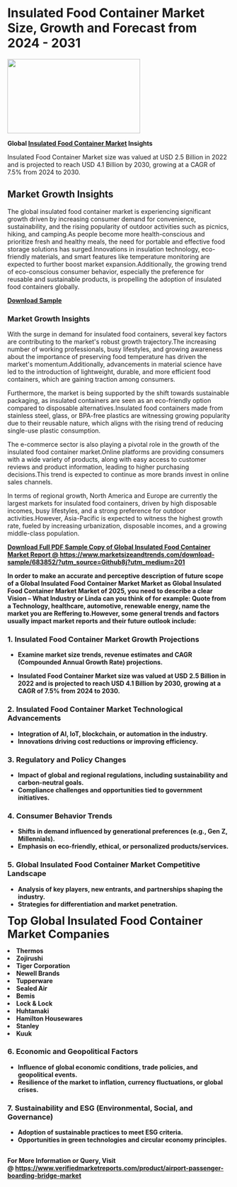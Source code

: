 <H1>Insulated Food Container Market Size, Growth and Forecast from 2024 - 2031</H1><img class="aligncenter size-medium wp-image-584254" src="https://thirdeyenews.in/wp-content/uploads/2024/09/Global-Market-Research-300x168.jpeg" alt="" width="300" height="168" /><p><strong>Global&nbsp;<a href="https://www.marketsizeandtrends.com/download-sample/683852/?utm_source=Github8j?utm_medium=201">Insulated Food Container Market</a> Insights</strong></p><p>Insulated Food Container Market size was valued at USD 2.5 Billion in 2022 and is projected to reach USD 4.1 Billion by 2030, growing at a CAGR of 7.5% from 2024 to 2030.</p><p><h2>Market Growth Insights</h2> <p>The global insulated food container market is experiencing significant growth driven by increasing consumer demand for convenience, sustainability, and the rising popularity of outdoor activities such as picnics, hiking, and camping.As people become more health-conscious and prioritize fresh and healthy meals, the need for portable and effective food storage solutions has surged.Innovations in insulation technology, eco-friendly materials, and smart features like temperature monitoring are expected to further boost market expansion.Additionally, the growing trend of eco-conscious consumer behavior, especially the preference for reusable and sustainable products, is propelling the adoption of insulated food containers globally.</p> <p><strong><a href="#">Download Sample</a></strong></p> <h3>Market Growth Insights</h3> <p>With the surge in demand for insulated food containers, several key factors are contributing to the market's robust growth trajectory.The increasing number of working professionals, busy lifestyles, and growing awareness about the importance of preserving food temperature has driven the market's momentum.Additionally, advancements in material science have led to the introduction of lightweight, durable, and more efficient food containers, which are gaining traction among consumers.</p> <p>Furthermore, the market is being supported by the shift towards sustainable packaging, as insulated containers are seen as an eco-friendly option compared to disposable alternatives.Insulated food containers made from stainless steel, glass, or BPA-free plastics are witnessing growing popularity due to their reusable nature, which aligns with the rising trend of reducing single-use plastic consumption.</p> <p>The e-commerce sector is also playing a pivotal role in the growth of the insulated food container market.Online platforms are providing consumers with a wide variety of products, along with easy access to customer reviews and product information, leading to higher purchasing decisions.This trend is expected to continue as more brands invest in online sales channels.</p> <p>In terms of regional growth, North America and Europe are currently the largest markets for insulated food containers, driven by high disposable incomes, busy lifestyles, and a strong preference for outdoor activities.However, Asia-Pacific is expected to witness the highest growth rate, fueled by increasing urbanization, disposable incomes, and a growing middle-class population.</p> <p><strong><a href="#"></p><p><span class=""><strong>Download Full PDF Sample Copy of Global Insulated Food Container Market Report</strong> @ <a href="https://www.marketsizeandtrends.com/download-sample/683852/?utm_source=Github8j?utm_medium=201" target="_blank">https://www.marketsizeandtrends.com/download-sample/683852/?utm_source=Github8j?utm_medium=201</a></span></p><p>In order to make an accurate and perceptive description of future scope of a Global&nbsp;Insulated Food Container Market Market as Global&nbsp;Insulated Food Container Market Market of 2025, you need to describe a clear Vision &ndash; What Industry or Linda can you think of for example: Quote from a Technology, healthcare, automotive, renewable energy, name the market you are Reffering to.However, some general trends and factors usually impact market reports and their future outlook include:</p><h3>1.&nbsp;<strong>Insulated Food Container Market Growth Projections</strong></h3><ul><li>Examine market size trends, revenue estimates and CAGR (Compounded Annual Growth Rate) projections.</li><li><p>Insulated Food Container Market size was valued at USD 2.5 Billion in 2022 and is projected to reach USD 4.1 Billion by 2030, growing at a CAGR of 7.5% from 2024 to 2030.</p></li></ul><h3>2.&nbsp;<strong>Insulated Food Container Market Technological Advancements</strong></h3><ul><li>Integration of AI, IoT, blockchain, or automation in the industry.</li><li>Innovations driving cost reductions or improving efficiency.</li></ul><h3>3.&nbsp;<strong>Regulatory and Policy Changes</strong></h3><ul><li>Impact of global and regional regulations, including sustainability and carbon-neutral goals.</li><li>Compliance challenges and opportunities tied to government initiatives.</li></ul><h3>4.&nbsp;<strong>Consumer Behavior Trends</strong></h3><ul><li>Shifts in demand influenced by generational preferences (e.g., Gen Z, Millennials).</li><li>Emphasis on eco-friendly, ethical, or personalized products/services.</li></ul><h3>5.&nbsp;<strong>Global Insulated Food Container Market Competitive Landscape</strong></h3><ul><li>Analysis of key players, new entrants, and partnerships shaping the industry.</li><li>Strategies for differentiation and market penetration.</li></ul><p data-pm-slice="1 1 []"><span style="color: inherit; font-family: inherit; font-size: 25px;">Top Global Insulated Food Container Market Companies</span></p><div class="" data-test-id=""><p><li>Thermos</li><li> Zojirushi</li><li> Tiger Corporation</li><li> Newell Brands</li><li> Tupperware</li><li> Sealed Air</li><li> Bemis</li><li> Lock & Lock</li><li> Huhtamaki</li><li> Hamilton Housewares</li><li> Stanley</li><li> Kuuk</li></p></div><h3>6.&nbsp;<strong>Economic and Geopolitical Factors</strong></h3><ul><li>Influence of global economic conditions, trade policies, and geopolitical events.</li><li>Resilience of the market to inflation, currency fluctuations, or global crises.</li></ul><h3>7.&nbsp;<strong>Sustainability and ESG (Environmental, Social, and Governance)</strong></h3><ul><li>Adoption of sustainable practices to meet ESG criteria.</li><li>Opportunities in green technologies and circular economy principles.</li></ul><h2><strong style="font-size: 14px;">For More Information or Query, Visit @&nbsp;</strong><a style="background-color: #ffffff; font-size: 14px;" href="https://www.marketsizeandtrends.com/report/insulated-food-container-market/" target="_blank">https://www.verifiedmarketreports.com/product/airport-passenger-boarding-bridge-market</a></h2>